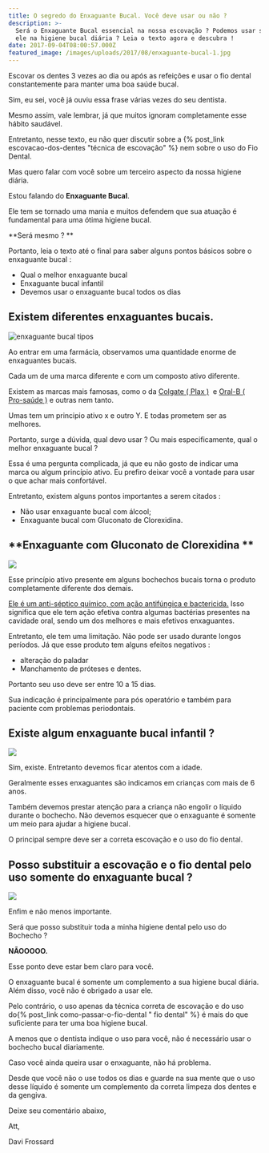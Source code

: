 ```yaml
---
title: O segredo do Enxaguante Bucal. Você deve usar ou não ?
description: >-
  Será o Enxaguante Bucal essencial na nossa escovação ? Podemos usar somente
  ele na higiene bucal diária ? Leia o texto agora e descubra !
date: 2017-09-04T08:00:57.000Z
featured_image: /images/uploads/2017/08/enxaguante-bucal-1.jpg
---
```

Escovar os dentes 3 vezes ao dia ou após as refeições e usar o fio dental constantemente para manter uma boa saúde bucal. 

Sim, eu sei, você já ouviu essa frase várias vezes do seu dentista. 

Mesmo assim, vale lembrar, já que muitos ignoram completamente esse hábito saudável. 

Entretanto, nesse texto, eu não quer discutir sobre a {% post_link escovacao-dos-dentes "técnica de escovação" %} nem sobre o uso do Fio Dental. 

Mas quero falar com você sobre um terceiro aspecto da nossa higiene diária. 

Estou falando do **Enxaguante Bucal**. 

Ele tem se tornado uma mania e muitos defendem que sua atuação é fundamental para uma ótima higiene bucal. 

**Será mesmo ? **

Portanto, leia o texto até o final para saber alguns pontos básicos sobre o enxaguante bucal :

* Qual o melhor enxaguante bucal
* Enxaguante bucal infantil
* Devemos usar o enxaguante bucal todos os dias

## **Existem diferentes enxaguantes bucais.**

![enxaguante bucal tipos](/images/uploads/2017/08/enxaguante-bucal.jpg) 

Ao entrar em uma farmácia, observamos uma quantidade enorme de enxaguantes bucais. 

Cada um de uma marca diferente e com um composto ativo diferente. 

Existem as marcas mais famosas, como o da [Colgate ( Plax )](http://www.colgateprofissional.com.br/produtos/Antisseptico-Bucal-Plax-Fresh-Mint/detalhes)  e [Oral-B ( Pro-saúde )](https://oralb.com.br/pt-br/produtos/antisseptico-bucal-oral-b-pro-saude) e outras nem tanto. 

Umas tem um principio ativo x e outro Y. E todas prometem ser as melhores. 

Portanto, surge a dúvida, qual devo usar ? Ou mais especificamente, qual o melhor enxaguante bucal ? 

Essa é uma pergunta complicada, já que eu não gosto de indicar uma marca ou algum princípio ativo. Eu prefiro deixar você a vontade para usar o que achar mais confortável.

Entretanto, existem alguns pontos importantes a serem citados :

* Não usar enxaguante bucal com álcool;
* Enxaguante bucal com Gluconato de Clorexidina.

## **Enxaguante com Gluconato de Clorexidina **

![](/images/uploads/2017/08/enxaguante-bucal-mulher.jpg) 

Esse princípio ativo presente em alguns bochechos bucais torna o produto completamente diferente dos demais. 

[Ele é um anti-séptico químico, com ação antifúngica e bactericida.](https://pt.wikipedia.org/wiki/Gluconato_de_clorexidina) Isso significa que ele tem ação efetiva contra algumas bactérias presentes na cavidade oral, sendo um dos melhores e mais efetivos enxaguantes. 

Entretanto, ele tem uma limitação. Não pode ser usado durante longos períodos. Já que esse produto tem alguns efeitos negativos :

* alteração do paladar
* Manchamento de próteses e dentes.

Portanto seu uso deve ser entre 10 a 15 dias. 

Sua indicação é principalmente para pós operatório e também para paciente com problemas periodontais.

## **Existe algum enxaguante bucal infantil ?**

![](/images/uploads/2017/08/enxaguante-bucal-infantil.jpg) 

Sim, existe. Entretanto devemos ficar atentos com a idade. 

Geralmente esses enxaguantes são indicamos em crianças com mais de 6 anos. 

Também devemos prestar atenção para a criança não engolir o líquido durante o bochecho. Não devemos esquecer que o enxaguante é somente um meio para ajudar a higiene bucal. 

O principal sempre deve ser a correta escovação e o uso do fio dental.

## **Posso substituir a escovação e o fio dental pelo uso somente do enxaguante bucal ?**

![](/images/uploads/2017/08/enxaguante-bucal-e-escovação.jpg) 

Enfim e não menos importante. 

Será que posso substituir toda a minha higiene dental pelo uso do Bochecho ? 

**NÃOOOOO.** 

Esse ponto deve estar bem claro para você. 

O enxaguante bucal é somente um complemento a sua higiene bucal diária. Além disso, você não é obrigado a usar ele. 

Pelo contrário, o uso apenas da técnica correta de escovação e do uso do{% post_link como-passar-o-fio-dental " fio dental" %} é mais do que suficiente para ter uma boa higiene bucal. 

A menos que o dentista indique o uso para você, não é necessário usar o bochecho bucal diariamente.

Caso você ainda queira usar o enxaguante, não há problema. 

Desde que você não o use todos os dias e guarde na sua mente que o uso desse líquido é somente um complemento da correta limpeza dos dentes e da gengiva.

Deixe seu comentário abaixo,

Att, 

Davi Frossard
